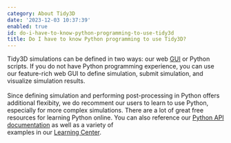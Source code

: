 ```yaml
---
category: About Tidy3D
date: '2023-12-03 10:37:39'
enabled: true
id: do-i-have-to-know-python-programming-to-use-tidy3d
title: Do I have to know Python programming to use Tidy3D?
---
```


<div><div>Tidy3D simulations can be defined in two ways: our web <a target="_blank" rel="noopener" href="https://tidy3d.simulation.cloud">GUI</a> or Python scripts. If you do not have Python programming experience, you can use our feature-rich web GUI to define simulation, submit simulation, and visualize simulation results.</div><div> </div><div>Since defining simulation and performing post-processing in Python offers additional flexibity, we do recomment our users to learn to use Python, especially for more complex simulations. There are a lot of great free resources for learning Python online. You can also reference our <a target="_blank" rel="noopener" href="https://docs.flexcompute.com/projects/tidy3d/en/latest/index.html">Python API documentation</a> as well as a variety of</div><div>examples in our <a href="https://www.flexcompute.com/tidy3d/learning-center/">Learning Center</a>.</div></div>
